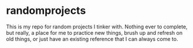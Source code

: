 # randomprojects
This is my repo for random projects I tinker with. Nothing ever to complete, but really, a place for me to practice new things, brush up and refresh on old things, or just have an existing reference that I can always come to.
